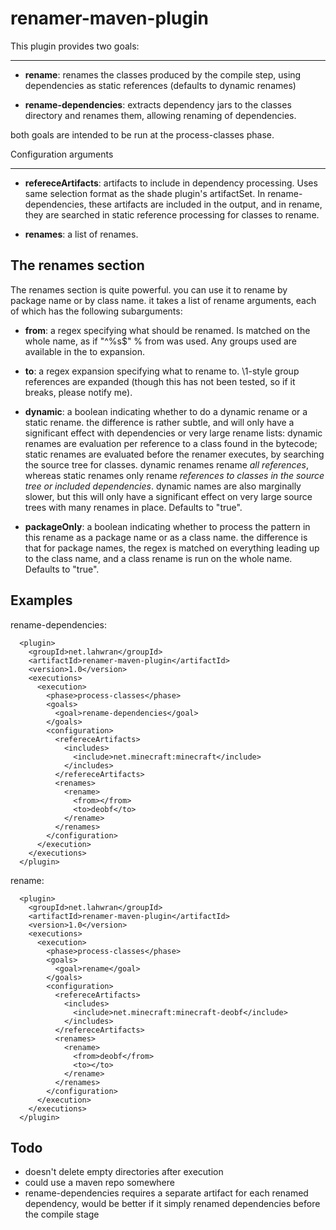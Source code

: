 renamer-maven-plugin
====================

This plugin provides two goals:
*******************************

- **rename**: renames the classes produced by the compile step, using dependencies as static
references (defaults to dynamic renames)

- **rename-dependencies**: extracts dependency jars to the classes directory and renames them, allowing
renaming of dependencies.

both goals are intended to be run at the process-classes phase.

Configuration arguments
***********************

- **refereceArtifacts**: artifacts to include in dependency processing. Uses same
selection format as the shade plugin's artifactSet. In rename-dependencies,
these artifacts are included in the output, and in rename, they are searched in
static reference processing for classes to rename.

- **renames**: a list of renames.


The renames section
-------------------

The renames section is quite powerful. you can use it to rename by package name
or by class name. it takes a list of rename arguments, each of which has the
following subarguments:

- **from**: a regex specifying what should be renamed. Is matched on the whole
   name, as if "^%s$" % from was used. Any groups used are available in the to
   expansion.

- **to**: a regex expansion specifying what to rename to. \1-style group
   references are expanded (though this has not been tested, so if it breaks,
   please notify me).
   
- **dynamic**: a boolean indicating whether to do a dynamic rename or a static
   rename. the difference is rather subtle, and will only have a significant
   effect with dependencies or very large rename lists: dynamic renames are
   evaluation per reference to a class found in the bytecode; static renames
   are evaluated before the renamer executes, by searching the source tree for
   classes. dynamic renames rename *all references*, whereas static renames only
   rename *references to classes in the source tree or included dependencies*.
   dynamic names are also marginally slower, but this will only have a
   significant effect on very large source trees with many renames in place.
   Defaults to "true".

- **packageOnly**: a boolean indicating whether to process the pattern in this
   rename as a package name or as a class name. the difference is that for
   package names, the regex is matched on everything leading up to the class
   name, and a class rename is run on the whole name. Defaults to "true".

Examples
--------

rename-dependencies:

      <plugin>
        <groupId>net.lahwran</groupId>
        <artifactId>renamer-maven-plugin</artifactId>
        <version>1.0</version>
        <executions>
          <execution>
            <phase>process-classes</phase>
            <goals>
              <goal>rename-dependencies</goal>
            </goals>
            <configuration>
              <refereceArtifacts>
                <includes>
                  <include>net.minecraft:minecraft</include>         
                </includes>
              </refereceArtifacts>
              <renames>
                <rename>
                  <from></from>
                  <to>deobf</to>
                </rename>
              </renames>
            </configuration>
          </execution>
        </executions>
      </plugin>

rename:

      <plugin>
        <groupId>net.lahwran</groupId>
        <artifactId>renamer-maven-plugin</artifactId>
        <version>1.0</version>
        <executions>
          <execution>
            <phase>process-classes</phase>
            <goals>
              <goal>rename</goal>
            </goals>
            <configuration>
              <refereceArtifacts>
                <includes>
                  <include>net.minecraft:minecraft-deobf</include>         
                </includes>
              </refereceArtifacts>
              <renames>
                <rename>
                  <from>deobf</from>
                  <to></to>
                </rename>
              </renames>
            </configuration>
          </execution>
        </executions>
      </plugin>

Todo
----

- doesn't delete empty directories after execution
- could use a maven repo somewhere
- rename-dependencies requires a separate artifact for each renamed dependency,
   would be better if it simply renamed dependencies before the compile stage

